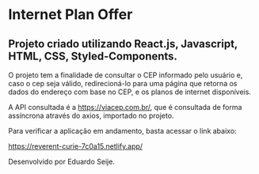 # Internet Plan Offer

## Projeto criado utilizando React.js, Javascript, HTML, CSS, Styled-Components.

O projeto tem a finalidade de consultar o CEP informado pelo usuário e, caso o cep seja válido, redirecioná-lo para uma página que retorna os dados do endereço com base no CEP, e os planos de internet disponíveis. 

A API consultada é a https://viacep.com.br/, que é consultada de forma assíncrona através do axios, importado no projeto.

Para verificar a aplicação em andamento, basta acessar o link abaixo:

https://reverent-curie-7c0a15.netlify.app/ 

Desenvolvido por Eduardo Seije. 
